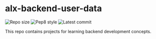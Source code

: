 # alx-backend-user-data

![Repo size](https://img.shields.io/github/repo-size/therealsammy/alx-backend)
![Pep8 style](https://img.shields.io/badge/PEP8-style%20guide-purple?style=round-square)
![Latest commit](https://img.shields.io/github/last-commit/therealsammy/alx-backend-user-data/main?style=round-square)

This repo contains projects for learning backend development concepts.
